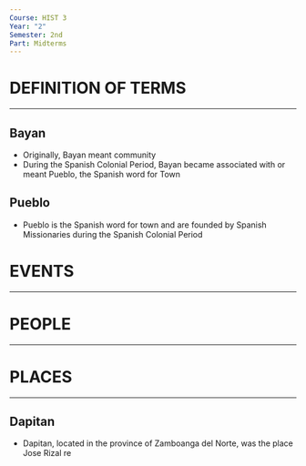 ```yaml
---
Course: HIST 3
Year: "2"
Semester: 2nd
Part: Midterms
---
```

# DEFINITION OF TERMS
---
## Bayan
- Originally, Bayan meant community
- During the Spanish Colonial Period, Bayan became associated with or meant Pueblo, the Spanish word for Town
## Pueblo
- Pueblo is the Spanish word for town and are founded by Spanish Missionaries during the Spanish Colonial Period
# EVENTS
---

# PEOPLE
---

# PLACES
---
## Dapitan
- Dapitan, located in the province of Zamboanga del Norte, was the place Jose Rizal re